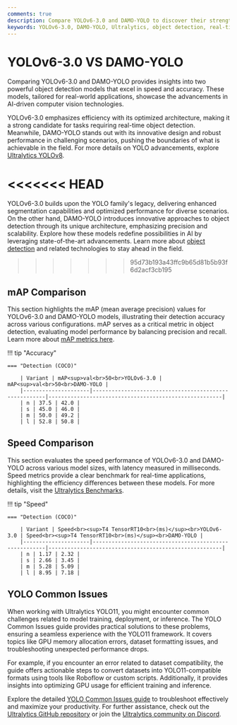 ```yaml
---
comments: true
description: Compare YOLOv6-3.0 and DAMO-YOLO to discover their strengths and differences in object detection, real-time AI, and edge AI applications. Explore how these models perform in computer vision tasks, balancing speed, accuracy, and efficiency for cutting-edge solutions.
keywords: YOLOv6-3.0, DAMO-YOLO, Ultralytics, object detection, real-time AI, edge AI, computer vision, model comparison, AI performance, COCO dataset.
---
```


# YOLOv6-3.0 VS DAMO-YOLO

Comparing YOLOv6-3.0 and DAMO-YOLO provides insights into two powerful object detection models that excel in speed and accuracy. These models, tailored for real-world applications, showcase the advancements in AI-driven computer vision technologies.

YOLOv6-3.0 emphasizes efficiency with its optimized architecture, making it a strong candidate for tasks requiring real-time object detection. Meanwhile, DAMO-YOLO stands out with its innovative design and robust performance in challenging scenarios, pushing the boundaries of what is achievable in the field. For more details on YOLO advancements, explore [Ultralytics YOLOv8](https://docs.ultralytics.com/models/yolov8/).

# <<<<<<< HEAD

YOLOv6-3.0 builds upon the YOLO family's legacy, delivering enhanced segmentation capabilities and optimized performance for diverse scenarios. On the other hand, DAMO-YOLO introduces innovative approaches to object detection through its unique architecture, emphasizing precision and scalability. Explore how these models redefine possibilities in AI by leveraging state-of-the-art advancements. Learn more about [object detection](https://www.ultralytics.com/glossary/object-detection) and related technologies to stay ahead in the field.

> > > > > > > 95d73b193a43ffc9b65d81b5b93f6d2acf3cb195

## mAP Comparison

This section highlights the mAP (mean average precision) values for YOLOv6-3.0 and DAMO-YOLO models, illustrating their detection accuracy across various configurations. mAP serves as a critical metric in object detection, evaluating model performance by balancing precision and recall. Learn more about [mAP metrics here](https://www.ultralytics.com/glossary/mean-average-precision-map).

!!! tip "Accuracy"

    === "Detection (COCO)"

    	| Variant | mAP<sup>val<br>50<br>YOLOv6-3.0 | mAP<sup>val<br>50<br>DAMO-YOLO |
    	|---------------------|-------------------------------------------------------|-------------------------------------------------------|
    	| n | 37.5 | 42.0 |
    	| s | 45.0 | 46.0 |
    	| m | 50.0 | 49.2 |
    	| l | 52.8 | 50.8 |


## Speed Comparison

This section evaluates the speed performance of YOLOv6-3.0 and DAMO-YOLO across various model sizes, with latency measured in milliseconds. Speed metrics provide a clear benchmark for real-time applications, highlighting the efficiency differences between these models. For more details, visit the [Ultralytics Benchmarks](https://docs.ultralytics.com/reference/utils/benchmarks/).

!!! tip "Speed"

    === "Detection (COCO)"

    	| Variant | Speed<br><sup>T4 TensorRT10<br>(ms)</sup><br>YOLOv6-3.0 | Speed<br><sup>T4 TensorRT10<br>(ms)</sup><br>DAMO-YOLO |
    	|---------------------|-------------------------------------------------------|-------------------------------------------------------|
    	| n | 1.17 | 2.32 |
    	| s | 2.66 | 3.45 |
    	| m | 5.28 | 5.09 |
    	| l | 8.95 | 7.18 |

## YOLO Common Issues

When working with Ultralytics YOLO11, you might encounter common challenges related to model training, deployment, or inference. The YOLO Common Issues guide provides practical solutions to these problems, ensuring a seamless experience with the YOLO11 framework. It covers topics like GPU memory allocation errors, dataset formatting issues, and troubleshooting unexpected performance drops.

For example, if you encounter an error related to dataset compatibility, the guide offers actionable steps to convert datasets into YOLO11-compatible formats using tools like Roboflow or custom scripts. Additionally, it provides insights into optimizing GPU usage for efficient training and inference.

Explore the detailed [YOLO Common Issues guide](https://docs.ultralytics.com/guides/yolo-common-issues/) to troubleshoot effectively and maximize your productivity. For further assistance, check out the [Ultralytics GitHub repository](https://github.com/ultralytics/ultralytics) or join the [Ultralytics community on Discord](https://discord.com/invite/ultralytics).
